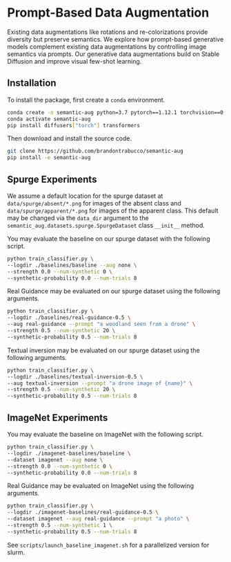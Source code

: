 # Prompt-Based Data Augmentation

Existing data augmentations like rotations and re-colorizations provide diversity but preserve semantics. We explore how prompt-based generative models complement existing data augmentations by controlling image semantics via prompts. Our generative data augmentations build on Stable Diffusion and improve visual few-shot learning.

## Installation

To install the package, first create a `conda` environment.

```bash
conda create -n semantic-aug python=3.7 pytorch==1.12.1 torchvision==0.13.1 cudatoolkit=11.3 -c pytorch
conda activate semantic-aug
pip install diffusers["torch"] transformers
```

Then download and install the source code.

```bash
git clone https://github.com/brandontrabucco/semantic-aug
pip install -e semantic-aug
```

## Spurge Experiments

We assume a default location for the spurge dataset at `data/spurge/absent/*.png` for images of the absent class and `data/spurge/apparent/*.png` for images of the apparent class. This default may be changed via the `data_dir` argument to the `semantic_aug.datasets.spurge.SpurgeDataset` class `__init__` method.

You may evaluate the baseline on our spurge dataset with the following script.

```bash
python train_classifier.py \
--logdir ./baselines/baseline --aug none \
--strength 0.0 --num-synthetic 0 \
--synthetic-probability 0.0 --num-trials 8
```

Real Guidance may be evaluated on our spurge dataset using the following arguments.

```bash
python train_classifier.py \
--logdir ./baselines/real-guidance-0.5 \
--aug real-guidance --prompt "a woodland seen from a drone" \
--strength 0.5 --num-synthetic 20 \
--synthetic-probability 0.5 --num-trials 8
```

Textual inversion may be evaluated on our spurge dataset using the following arguments.

```bash
python train_classifier.py \
--logdir ./baselines/textual-inversion-0.5 \
--aug textual-inversion --prompt "a drone image of {name}" \
--strength 0.5 --num-synthetic 20 \
--synthetic-probability 0.5 --num-trials 8
```

## ImageNet Experiments

You may evaluate the baseline on ImageNet with the following script.

```bash
python train_classifier.py \
--logdir ./imagenet-baselines/baseline \
--dataset imagenet --aug none \
--strength 0.0 --num-synthetic 0 \
--synthetic-probability 0.0 --num-trials 8
```

Real Guidance may be evaluated on ImageNet using the following arguments.

```bash
python train_classifier.py \
--logdir ./imagenet-baselines/real-guidance-0.5 \
--dataset imagenet --aug real-guidance --prompt "a photo" \
--strength 0.5 --num-synthetic 1 \
--synthetic-probability 0.5 --num-trials 8
```

See `scripts/launch_baseline_imagenet.sh` for a parallelized version for slurm.
